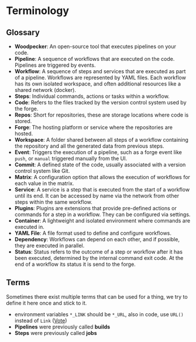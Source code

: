 # Terminology

## Glossary

- **Woodpecker**: An open-source tool that executes pipelines on your code.
- **Pipeline**: A sequence of workflows that are executed on the code. Pipelines are triggered by events.
- **Workflow**: A sequence of steps and services that are executed as part of a pipeline. Workflows are represented by YAML files. Each workflow has its own isolated workspace, and often additional resources like a shared network (docker).
- **Steps**: Individual commands, actions or tasks within a workflow.
- **Code**: Refers to the files tracked by the version control system used by the forge.
- **Repos**: Short for repositories, these are storage locations where code is stored.
- **Forge**: The hosting platform or service where the repositories are hosted.
- **Workspace**: A folder shared between all steps of a workflow containing the repository and all the generated data from previous steps.
- **Event**: Triggers the execution of a pipeline, such as a forge event like `push`, or `manual` triggered manually from the UI.
- **Commit**: A defined state of the code, usually associated with a version control system like Git.
- **Matrix**: A configuration option that allows the execution of workflows for each value in the matrix.
- **Service**: A service is a step that is executed from the start of a workflow until its end. It can be accessed by name via the network from other steps within the same workflow.
- **Plugins**: Plugins are extensions that provide pre-defined actions or commands for a step in a workflow. They can be configured via settings.
- **Container**: A lightweight and isolated environment where commands are executed in.
- **YAML File**: A file format used to define and configure workflows.
- **Dependency**: Workflows can depend on each other, and if possible, they are executed in parallel.
- **Status**: Status refers to the outcome of a step or workflow after it has been executed, determined by the internal command exit code. At the end of a workflow its status it is send to the forge.

## Terms

Sometimes there exist multiple terms that can be used for a thing, we try to define it here once and stick to it.

- environment variables `*_LINK` should be `*_URL`, also in code, use `URL()` instead of `Link` ([Vote](https://framadate.org/jVSQHwIGfJYy82IL))
- **Pipelines** were previously called **builds**
- **Steps** were previously called **jobs**
